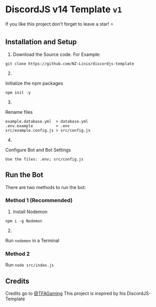 # DiscordJS v14 Template `v1`

If you like this project don't forget to leave a star! ⭐

## Installation and Setup

1. Download the Source code. For Example:
~~~
git clone https://github.com/NZ-Linix/discordjs-template
~~~

2.
Initialize the npm packages
~~~
npm init -y
~~~

3.
Rename files
~~~
example.database.yml  > database.yml
.env.example          > .env
src/example.config.js > src/config.js
~~~

4.
Configure Bot and Bot Settings
~~~
Use the files: .env; src/config.js
~~~


## Run the Bot

There are two methods to run the bot:

### Method 1 (Recommended)
1. Install Nodemon
~~~
npm i -g Nodemon
~~~

2.
Run `nodemon` in a Terminal

### Method 2
Run `node src/index.js`  

## Credits

Credits go to [@TFAGaming](https://github.com/TFAGaming)
This project is inspired by his DiscordJS-Template
